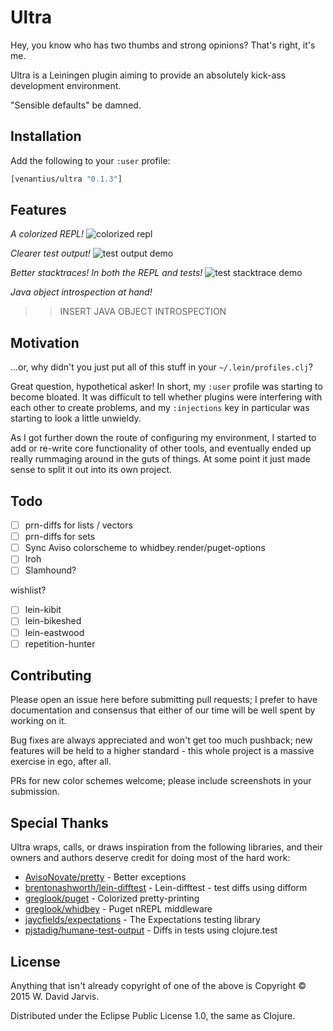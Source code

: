 # Ultra

Hey, you know who has two thumbs and strong opinions? That's right, it's me.

Ultra is a Leiningen plugin aiming to provide an absolutely kick-ass development environment.

"Sensible defaults" be damned.

## Installation

Add the following to your `:user` profile:

```clojure
[venantius/ultra "0.1.3"]
```

## Features

*A colorized REPL!*
![colorized repl](https://venantius.github.io/ultra/images/colorized-repl.png)

*Clearer test output!*
![test output demo](https://venantius.github.io/ultra/images/test-output.png)

*Better stacktraces! In both the REPL and tests!*
![test stacktrace demo](https://venantius.github.io/ultra/images/colorized-test-stacktrace.png)

*Java object introspection at hand!*
>> INSERT JAVA OBJECT INTROSPECTION

## Motivation

...or, why didn't you just put all of this stuff in your `~/.lein/profiles.clj`?

Great question, hypothetical asker! In short, my `:user` profile was starting to 
become bloated. It was difficult to tell whether plugins were interfering with 
each other to create problems, and my `:injections` key in particular was 
starting to look a little unwieldy. 

As I got further down the route of configuring my environment, I started to add
or re-write core functionality of other tools, and eventually ended up really
rummaging around in the guts of things. At some point it just made sense to split
it out into its own project.

## Todo

- [ ] prn-diffs for lists / vectors
- [ ] prn-diffs for sets
- [ ] Sync Aviso colorscheme to whidbey.render/puget-options
- [ ] Iroh
- [ ] Slamhound?

wishlist?
- [ ] lein-kibit
- [ ] lein-bikeshed
- [ ] lein-eastwood
- [ ] repetition-hunter

## Contributing

Please open an issue here before submitting pull requests; I prefer to have documentation and consensus that either of our time will be well spent by working on it. 

Bug fixes are always appreciated and won't get too much pushback; new features will be held to a higher standard - this whole project is a massive exercise in ego, after all.

PRs for new color schemes welcome; please include screenshots in your submission.

## Special Thanks

Ultra wraps, calls, or draws inspiration from the following libraries, and their owners and authors deserve credit for doing most of the hard work:

 - [AvisoNovate/pretty](https://github.com/AvisoNovate/pretty) - Better exceptions
 - [brentonashworth/lein-difftest](https://github.com/brentonashworth/lein-difftest) - Lein-difftest - test diffs using difform
 - [greglook/puget](https://github.com/greglook/puget) - Colorized pretty-printing
 - [greglook/whidbey](https://github.com/greglook/whidbey) - Puget nREPL middleware
 - [jaycfields/expectations](https://github.com/jaycfields/expectations) - The Expectations testing library
 - [pjstadig/humane-test-output](https://github.com/pjstadig/humane-test-output) - Diffs in tests using clojure.test

## License

Anything that isn't already copyright of one of the above is Copyright © 2015 W. David Jarvis.

Distributed under the Eclipse Public License 1.0, the same as Clojure.
